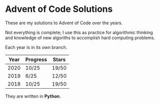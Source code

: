 # Advent of Code Solutions

These are my solutions to Advent of Code over the years.

Not everything is complete; I use this as practice for algorithmic thinking and knowledge of new algoriths to accomplish hard computing problems.

Each year is in its own branch.

| Year | Progress | Stars |
| ---- | -------- | ----- |
| 2020 |   10/25  | 19/50 |
| 2019 |    6/25  | 12/50 |
| 2018 |   10/25  | 19/50 |

They are written in **Python**.
